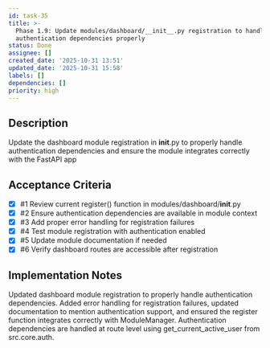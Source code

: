 ```yaml
---
id: task-35
title: >-
  Phase 1.9: Update modules/dashboard/__init__.py registration to handle
  authentication dependencies properly
status: Done
assignee: []
created_date: '2025-10-31 13:51'
updated_date: '2025-10-31 15:58'
labels: []
dependencies: []
priority: high
---
```


## Description

<!-- SECTION:DESCRIPTION:BEGIN -->
Update the dashboard module registration in __init__.py to properly handle authentication dependencies and ensure the module integrates correctly with the FastAPI app
<!-- SECTION:DESCRIPTION:END -->

## Acceptance Criteria
<!-- AC:BEGIN -->
- [x] #1 Review current register() function in modules/dashboard/__init__.py
- [x] #2 Ensure authentication dependencies are available in module context
- [x] #3 Add proper error handling for registration failures
- [x] #4 Test module registration with authentication enabled
- [x] #5 Update module documentation if needed
- [x] #6 Verify dashboard routes are accessible after registration
<!-- AC:END -->

## Implementation Notes

<!-- SECTION:NOTES:BEGIN -->
Updated dashboard module registration to properly handle authentication dependencies. Added error handling for registration failures, updated documentation to mention authentication support, and ensured the register function integrates correctly with ModuleManager. Authentication dependencies are handled at route level using get_current_active_user from src.core.auth.
<!-- SECTION:NOTES:END -->
